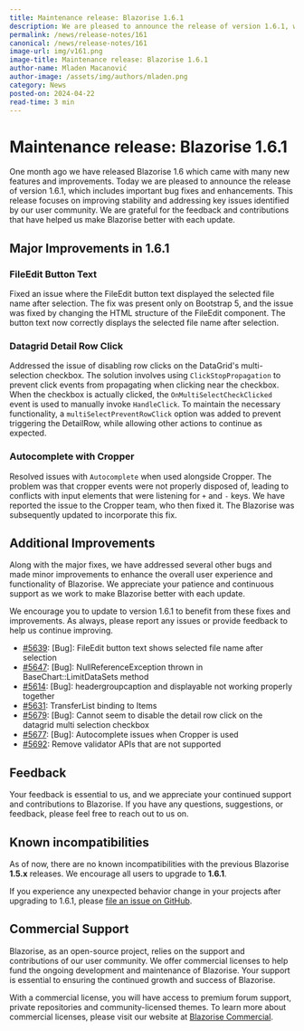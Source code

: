 ```yaml
---
title: Maintenance release: Blazorise 1.6.1
description: We are pleased to announce the release of version 1.6.1, which includes important bug fixes and enhancements. This release focuses on improving stability and addressing key issues identified by our user community.
permalink: /news/release-notes/161
canonical: /news/release-notes/161
image-url: img/v161.png
image-title: Maintenance release: Blazorise 1.6.1
author-name: Mladen Macanović
author-image: /assets/img/authors/mladen.png
category: News
posted-on: 2024-04-22
read-time: 3 min
---
```


# Maintenance release: Blazorise 1.6.1

One month ago we have released Blazorise 1.6 which came with many new features and improvements. Today we are pleased to announce the release of version 1.6.1, which includes important bug fixes and enhancements. This release focuses on improving stability and addressing key issues identified by our user community. We are grateful for the feedback and contributions that have helped us make Blazorise better with each update.

## Major Improvements in 1.6.1

### FileEdit Button Text

Fixed an issue where the FileEdit button text displayed the selected file name after selection. The fix was present only on Bootstrap 5, and the issue was fixed by changing the HTML structure of the FileEdit component. The button text now correctly displays the selected file name after selection.

### Datagrid Detail Row Click

Addressed the issue of disabling row clicks on the DataGrid's multi-selection checkbox. The solution involves using `ClickStopPropagation` to prevent click events from propagating when clicking near the checkbox. When the checkbox is actually clicked, the `OnMultiSelectCheckClicked` event is used to manually invoke `HandleClick`. To maintain the necessary functionality, a `multiSelectPreventRowClick` option was added to prevent triggering the DetailRow, while allowing other actions to continue as expected.

### Autocomplete with Cropper

Resolved issues with `Autocomplete` when used alongside Cropper. The problem was that cropper events were not properly disposed of, leading to conflicts with input elements that were listening for `+` and `-` keys. We have reported the issue to the Cropper team, who then fixed it. The Blazorise was subsequently updated to incorporate this fix.

## Additional Improvements

Along with the major fixes, we have addressed several other bugs and made minor improvements to enhance the overall user experience and functionality of Blazorise. We appreciate your patience and continuous support as we work to make Blazorise better with each update.

We encourage you to update to version 1.6.1 to benefit from these fixes and improvements. As always, please report any issues or provide feedback to help us continue improving.

- [#5639](https://github.com/Megabit/Blazorise/issues/5639): [Bug]: FileEdit button text shows selected file name after selection
- [#5647](https://github.com/Megabit/Blazorise/issues/5647): [Bug]: NullReferenceException thrown in BaseChart::LimitDataSets method
- [#5614](https://github.com/Megabit/Blazorise/issues/5614): [Bug]: headergroupcaption and displayable not working properly together
- [#5631](https://github.com/Megabit/Blazorise/issues/5631): TransferList binding to Items
- [#5679](https://github.com/Megabit/Blazorise/issues/5679): [Bug]: Cannot seem to disable the detail row click on the datagrid multi selection checkbox
- [#5677](https://github.com/Megabit/Blazorise/issues/5677): [Bug]: Autocomplete issues when Cropper is used
- [#5692](https://github.com/Megabit/Blazorise/pull/5692): Remove validator APIs that are not supported

## Feedback

Your feedback is essential to us, and we appreciate your continued support and contributions to Blazorise. If you have any questions, suggestions, or feedback, please feel free to reach out to us on.

## Known incompatibilities

As of now, there are no known incompatibilities with the previous Blazorise **1.5.x** releases. We encourage all users to upgrade to **1.6.1**.

If you experience any unexpected behavior change in your projects after upgrading to 1.6.1, please [file an issue on GitHub](https://github.com/Megabit/Blazorise/issues).

## Commercial Support

Blazorise, as an open-source project, relies on the support and contributions of our user community. We offer commercial licenses to help fund the ongoing development and maintenance of Blazorise. Your support is essential to ensuring the continued growth and success of Blazorise.

With a commercial license, you will have access to premium forum support, private repositories and community-licensed themes. To learn more about commercial licenses, please visit our website at [Blazorise Commercial](https://blazorise.com/commercial).
